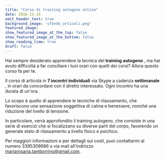 ```yaml
---
title: "Corso di training autogeno online"
date: 2016-11-15
omit_header_text: true
background_image: 'sfondo_articoli.png'
featured_image: 
show_featured_image_at_the_top: false
show_featured_image_at_the_bottom: false
show_reading_time: true
draft: false
---
```


Hai sempre desiderato apprendere la tecnica del **training autogeno** , ma hai
avuto difficoltà a far conciliare i tuoi orari con quelli dei corsi? Allora
questo corso fa per te.  
  
Il corso di articola in **7 incontri individuali** via Skype a cadenza
**settimanale** , in orari da concordare con il diretto interessato. Ogni
incontro ha una durata di un'ora.  
  
Lo scopo è quello di apprendere le tecniche di rilassamento, che favoriscono
una sensazione soggettiva di calma e benessere, nonché una riduzione del
livello di tensione.  
  
In particolare, verrà approfondito il training autogeno, che consiste in una
serie di esercizi che si focalizzano su diverse parti del corpo, favorendo un
generale stato di rilassamento a livello fisico e psichico.  
  
Per maggiori informazioni e per dettagli sui costi, puoi contattarmi al numero
3395309686 o via mail all'indirizzo mariarosaria.tamborrino@gmail.com.

